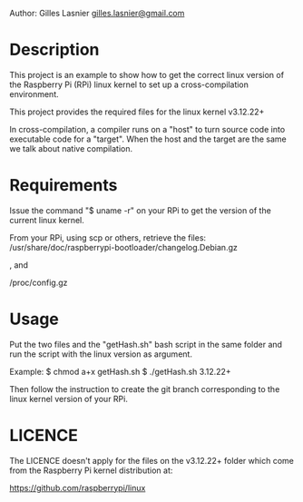 
Author: Gilles Lasnier <gilles.lasnier@gmail.com>


Description
===========

 This project is an example to show how to get the correct linux version of the
 Raspberry Pi (RPi) linux kernel to set up a cross-compilation environment.
 
 This project provides the required files for the linux kernel v3.12.22+
 
 In cross-compilation, a compiler runs on a "host" to turn source code into 
 executable code for a "target". When the host and the target are the same we
 talk about native compilation. 


Requirements
============

 Issue the command "$ uname -r" on your RPi to get the version of the current
 linux kernel.

 From your RPi, using scp or others, retrieve the files:
  /usr/share/doc/raspberrypi-bootloader/changelog.Debian.gz
 
 , and

  /proc/config.gz


Usage
=====

 Put the two files and the "getHash.sh" bash script in the same folder and
 run the script with the linux version as argument.

 Example:
   $ chmod a+x getHash.sh
   $ ./getHash.sh 3.12.22+

 Then follow the instruction to create the git branch corresponding to the
 linux kernel version of your RPi.
 

LICENCE
=======

 The LICENCE doesn't apply for the files on the v3.12.22+ folder which come 
 from the Raspberry Pi kernel distribution at:
 
 https://github.com/raspberrypi/linux



